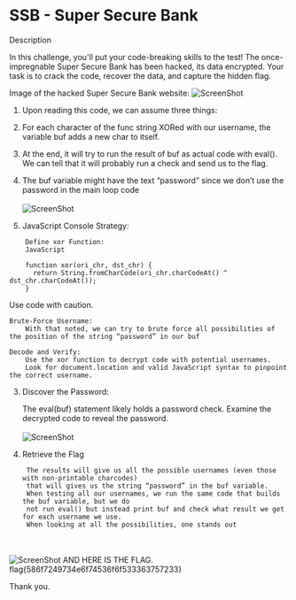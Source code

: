 # SSB - Super Secure Bank
Description

In this challenge, you'll put your code-breaking skills to the test! The once-impregnable Super Secure Bank has been hacked, its data encrypted. Your task is to crack the code, recover the data, and capture the hidden flag.

Image of the hacked Super Secure Bank website:  ![ScreenShot](https://github.com/sahil3276/NCIIPC-W3B/blob/main/Web%20Challenges/Super%20Secure%20Bank/Images/1.jpg)

1. Upon reading this code, we can assume three things:

  1. For each character of the func string XORed with our username, the variable buf adds a new char to itself.
  2. At the end, it will try to run the result of buf as actual code with eval(). We can tell that it will probably run a check and send us to the flag.
  3. The buf variable might have the text “password” since we don’t use the password in the main loop code
<br></br>
![ScreenShot](https://github.com/sahil3276/NCIIPC-W3B/blob/main/Web%20Challenges/Super%20Secure%20Bank/Images/2.jpg)

2. JavaScript Console Strategy:
```
    Define xor Function:
    JavaScript

    function xor(ori_chr, dst_chr) {
      return String.fromCharCode(ori_chr.charCodeAt() ^ dst_chr.charCodeAt());
    }
```


Use code with caution.

    Brute-Force Username:
        With that noted, we can try to brute force all possibilities of the position of the string “password” in our buf

    Decode and Verify:
        Use the xor function to decrypt code with potential usernames.
        Look for document.location and valid JavaScript syntax to pinpoint the correct username.

3. Discover the Password:

    The eval(buf) statement likely holds a password check.
    Examine the decrypted code to reveal the password.
<br></br>
![ScreenShot](https://github.com/sahil3276/NCIIPC-W3B/blob/main/Web%20Challenges/Super%20Secure%20Bank/Images/3.jpg)
4. Retrieve the Flag

        The results will give us all the possible usernames (even those with non-printable charcodes)
        that will gives us the string “password” in the buf variable.
        When testing all our usernames, we run the same code that builds the buf variable, but we do 
        not run eval() but instead print buf and check what result we get for each username we use.
        When looking at all the possibilities, one stands out

<br></br>
![ScreenShot](https://github.com/sahil3276/NCIIPC-W3B/blob/main/Web%20Challenges/Super%20Secure%20Bank/Images/5.jpg)
   AND HERE IS THE FLAG.
                  flag{586f7249734e6f74536f6f533363757233}

Thank you.
